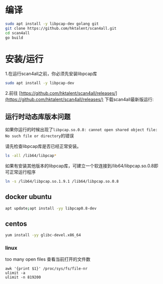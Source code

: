 # 编译

```sh
sudo apt install -y libpcap-dev golang git
git clone https://github.com/hktalent/scan4all.git
cd scan4all
go build
```

# 安装/运行

1.在运行scan4all之前，你必须先安装libpcap库

```sh
sudo apt install -y libpcap-dev
```

2.前往
[https://github.com/hktalent/scan4all/releases/](https://github.com/hktalent/scan4all/releases/)
下载scan4all最新版运行:

## 运行时动态库版本问题

如果你运行的时候出现了`libpcap.so.0.8: cannot open shared object file: No such file or directory`的错误

请先检查libpcap库是否已经正常安装。
```sh
ls -all /lib64/libpcap*
```
如果有安装其他版本的libpcap库，可建立一个软连接到/lib64/libpcap.so.0.8即可正常运行程序

```sh
ln -s /lib64/libpcap.so.1.9.1 /lib64/libpcap.so.0.8
```

## docker ubuntu
```bash 
apt update;apt install -yy libpcap0.8-dev
```
## centos
```bash
yum install -yy glibc-devel.x86_64
```
### linux
too many open files
查看当前打开的文件数
```
awk '{print $1}' /proc/sys/fs/file-nr
ulimit -a
ulimit -n 819200
```